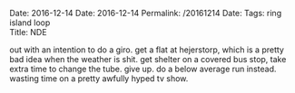 Date: 2016-12-14
Date: 2016-12-14
Permalink: /20161214
Date: 
Tags: ring island loop  
Title: NDE
  
out with an intention to do a giro. get a flat at hejerstorp, which is a pretty bad idea when the weather is shit. get shelter on a covered bus stop, take extra time to change the tube. give up. do a below average run instead.  wasting time on a pretty awfully hyped tv show.